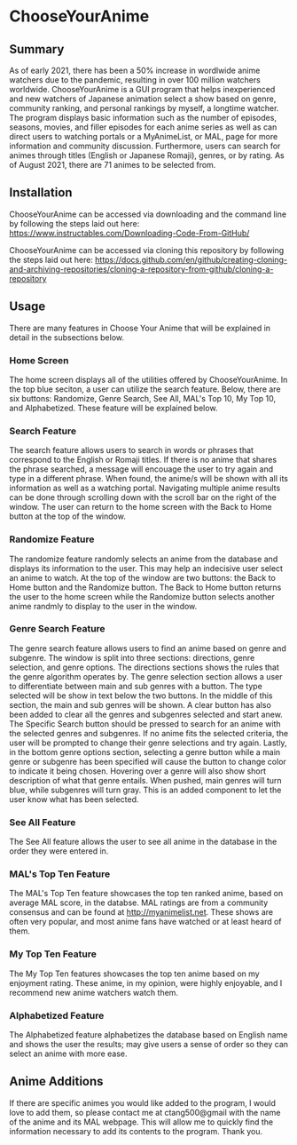 # ChooseYourAnime
## Summary
As of early 2021, there has been a 50% increase in wordlwide anime watchers due to the pandemic, resulting in over 100 million watchers worldwide.  ChooseYourAnime is a GUI program that helps inexperienced and new watchers of Japanese animation select a show based on genre, community ranking, and personal rankings by myself, a longtime watcher.
The program displays basic information such as the number of episodes, seasons, movies, and filler episodes for each anime series as well as can direct users to watching portals or a MyAnimeList, or MAL, page for more information and community discussion.  Furthermore, users can search for animes through titles (English or Japanese Romaji), genres, or by rating.  As of August 2021, there are 71 animes to be selected from.

## Installation
ChooseYourAnime can be accessed via downloading and the command line by following the steps laid out here: https://www.instructables.com/Downloading-Code-From-GitHub/

ChooseYourAnime can be accessed via cloning this repository by following the steps laid out here: https://docs.github.com/en/github/creating-cloning-and-archiving-repositories/cloning-a-repository-from-github/cloning-a-repository
## Usage
There are many features in Choose Your Anime that will be explained in detail in the subsections below.

### Home Screen
The home screen displays all of the utilities offered by ChooseYourAnime.  In the top blue seciton, a user can utilize the search feature.  Below, there are six buttons: Randomize, Genre Search, See All, MAL's Top 10, My Top 10, and Alphabetized.  These feature will be explained below.  

### Search Feature
The search feature allows users to search in words or phrases that correspond to the English or Romaji titles.  If there is no anime that shares the phrase searched, a message will encouage the user to try again and type in a different phrase.  When found, the anime/s will be shown with all its information as well as a watching portal.  Navigating multiple anime results can be done through scrolling down with the scroll bar on the right of the window.  The user can return to the home screen with the Back to Home button at the top of the window.
### Randomize Feature
The randomize feature randomly selects an anime from the database and displays its information to the user.  This may help an indecisive user select an anime to watch.  At the top of the window are two buttons: the Back to Home button and the Randomize button.  The Back to Home button returns the user to the home screen while the Randomize button selects another anime randmly to display to the user in the window.
### Genre Search Feature
The genre search feature allows users to find an anime based on genre and subgenre.  The window is split into three sections: directions, genre selection, and genre options.  The directions sections shows the rules that the genre algorithm operates by.  The genre selection section allows a user to differentiate between main and sub genres with a button.  The type selected will be show in text below the two buttons.  In the middle of this section, the main and sub genres will be shown.  A clear button has also been added to clear all the genres and subgenres selected and start anew.  The Specific Search button should be pressed to search for an anime with the selected genres and subgenres.  If no anime fits the selected criteria, the user will be prompted to change their genre selections and try again.  Lastly, in the bottom genre options section, selecting a genre button while a main genre or subgenre has been specified will cause the button to change color to indicate it being chosen.  Hovering over a genre will also show short description of what that genre entails.  When pushed, main genres will turn blue, while subgenres will turn gray.  This is an added component to let the user know what has been selected.
### See All Feature
The See All feature allows the user to see all anime in the database in the order they were entered in.  
### MAL's Top Ten Feature
The MAL's Top Ten feature showcases the top ten ranked anime, based on average MAL score, in the databse.  MAL ratings are from a community consensus and can be found at http://myanimelist.net.  These shows are often very popular, and most anime fans have watched or at least heard of them.  
### My Top Ten Feature
The My Top Ten features showcases the top ten anime based on my enjoyment rating.  These anime, in my opinion, were highly enjoyable, and I recommend new anime watchers watch them.  
### Alphabetized Feature
The Alphabetized feature alphabetizes the database based on English name and shows the user the results; may give users a sense of order so they can select an anime with more ease.
## Anime Additions
If there are specific animes you would like added to the program, I would love to add them, so please contact me at ctang500@gmail with the name of the anime and its MAL webpage.  This will allow me to quickly find the information necessary to add its contents to the program.  Thank you.  
